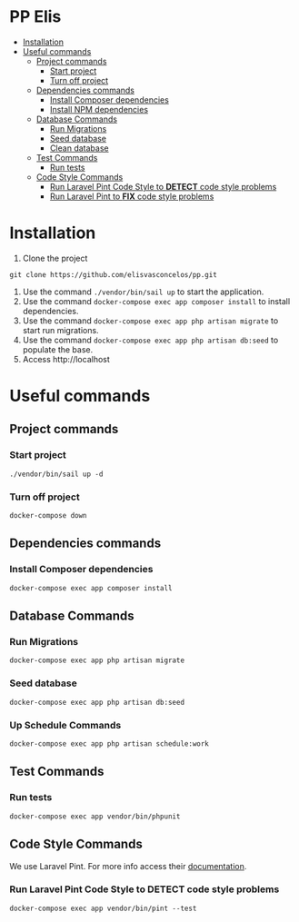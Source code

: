 # PP Elis

- [Installation](#installation)
- [Useful commands](#useful-commands)
    - [Project commands](#project-commands)
        - [Start project](#start-project)
        - [Turn off project](#turn-off-project)
    - [Dependencies commands](#dependencies-commands)
        - [Install Composer dependencies](#install-composer-dependencies)
        - [Install NPM dependencies](#install-npm-dependencies)
    - [Database Commands](#database-commands)
        - [Run Migrations](#run-migrations)
        - [Seed database](#seed-database)
        - [Clean database](#clean-database)
    - [Test Commands](#test-commands)
        - [Run tests](#run-tests)
    - [Code Style Commands](#code-style-commands)
        - [Run Laravel Pint Code Style to **DETECT** code style problems](#run-laravel-pint-code-style-to-detect-code-style-problems)
        - [Run Laravel Pint to **FIX** code style problems](#run-laravel-pint-to-fix-code-style-problems)


# Installation
1. Clone the project
```shell
git clone https://github.com/elisvasconcelos/pp.git
```
1. Use the command `./vendor/bin/sail up` to start the application.
2. Use the command `docker-compose exec app composer install` to install dependencies.
3. Use the command `docker-compose exec app php artisan migrate` to start run migrations.
4. Use the command `docker-compose exec app php artisan db:seed` to populate the base.
5. Access http://localhost

# Useful commands
## Project commands
### Start project
```shell
./vendor/bin/sail up -d
```
### Turn off project
```shell
docker-compose down
```

## Dependencies commands
### Install Composer dependencies
```shell
docker-compose exec app composer install
```

## Database Commands
### Run Migrations
```shell
docker-compose exec app php artisan migrate
```
### Seed database
```shell
docker-compose exec app php artisan db:seed
```
### Up Schedule Commands
```shell
docker-compose exec app php artisan schedule:work
```

## Test Commands
### Run tests
```shell
docker-compose exec app vendor/bin/phpunit
```
## Code Style Commands
We use Laravel Pint. For more info access their [documentation](https://laravel.com/docs/10.x/pint).
### Run Laravel Pint Code Style to **DETECT** code style problems
```shell
docker-compose exec app vendor/bin/pint --test
```

